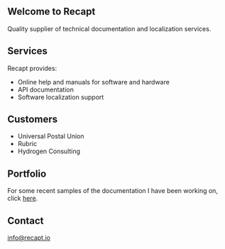 ## Welcome to Recapt
Quality supplier of technical documentation and localization services.

## Services
Recapt provides:

- Online help and manuals for software and hardware
- API documentation
- Software localization support

## Customers
- Universal Postal Union
- Rubric
- Hydrogen Consulting

## Portfolio
For some recent samples of the documentation I have been working on, click [here](/Portfolio/portfolio.html).

## Contact
info@recapt.io
